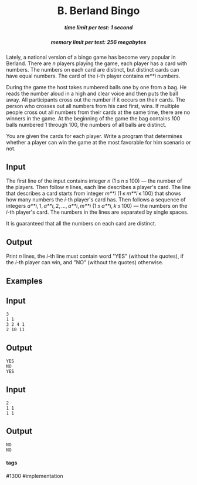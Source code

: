 <h1 style='text-align: center;'> B. Berland Bingo</h1>

<h5 style='text-align: center;'>time limit per test: 1 second</h5>
<h5 style='text-align: center;'>memory limit per test: 256 megabytes</h5>

Lately, a national version of a bingo game has become very popular in Berland. There are *n* players playing the game, each player has a card with numbers. The numbers on each card are distinct, but distinct cards can have equal numbers. The card of the *i*-th player contains *m**i* numbers.

During the game the host takes numbered balls one by one from a bag. He reads the number aloud in a high and clear voice and then puts the ball away. All participants cross out the number if it occurs on their cards. The person who crosses out all numbers from his card first, wins. If multiple people cross out all numbers from their cards at the same time, there are no winners in the game. At the beginning of the game the bag contains 100 balls numbered 1 through 100, the numbers of all balls are distinct.

You are given the cards for each player. Write a program that determines whether a player can win the game at the most favorable for him scenario or not.

## Input

The first line of the input contains integer *n* (1 ≤ *n* ≤ 100) — the number of the players. Then follow *n* lines, each line describes a player's card. The line that describes a card starts from integer *m**i* (1 ≤ *m**i* ≤ 100) that shows how many numbers the *i*-th player's card has. Then follows a sequence of integers *a**i*, 1, *a**i*, 2, ..., *a**i*, *m**i* (1 ≤ *a**i*, *k* ≤ 100) — the numbers on the *i*-th player's card. The numbers in the lines are separated by single spaces.

It is guaranteed that all the numbers on each card are distinct.

## Output

Print *n* lines, the *i*-th line must contain word "YES" (without the quotes), if the *i*-th player can win, and "NO" (without the quotes) otherwise.

## Examples

## Input


```
3  
1 1  
3 2 4 1  
2 10 11  

```
## Output


```
YES  
NO  
YES  

```
## Input


```
2  
1 1  
1 1  

```
## Output


```
NO  
NO  

```


#### tags 

#1300 #implementation 